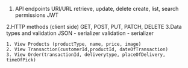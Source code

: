 1. API endpoints  URI/URL
    retrieve, update, delete
    create, list, search
    permissions JWT
    
2.HTTP methods (client side)
    GET, POST, PUT, PATCH, DELETE
3.Data types and validation
    JSON - serializer
    validation - serializer
    
    
    1. View Products (productType, name, price, image)
    2. View Transaction(customerId,productId, dateOfTransaction)
    3. View Order(transactionId, deliverytype, placeOfDelivery, timeOfPick)
    